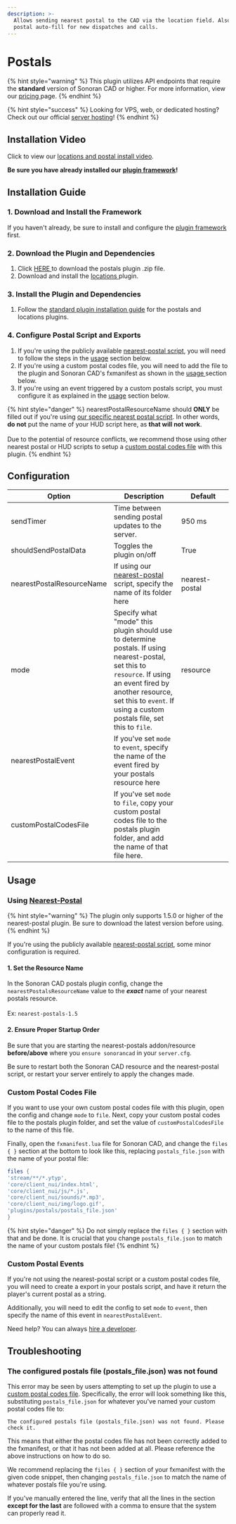 ```yaml
---
description: >-
  Allows sending nearest postal to the CAD via the location field. Also enables
  postal auto-fill for new dispatches and calls.
---
```


# Postals

{% hint style="warning" %}
This plugin utilizes API endpoints that require the **standard** version of Sonoran CAD or higher. For more information, view our [pricing ](../../../pricing/faq/)page.
{% endhint %}

{% hint style="success" %}
Looking for VPS, web, or dedicated hosting? Check out our official [server hosting](../../../other-products/server-hosting.md)!
{% endhint %}

## Installation Video

Click to view our [locations and postal install video](https://youtu.be/Rc6MT0D6rcI).

**Be sure you have already installed our** [**plugin framework**](../framework-installation.md)**!**

## Installation **Guide**

### 1. Download and Install the Framework

If you haven't already, be sure to install and configure the [plugin framework](../framework-installation.md) first.

### 2. Download the Plugin and Dependencies

1. Click [HERE ](https://github.com/Sonoran-Software/sonoran\_postals/releases)to download the postals plugin .zip file.
2. Download and install the [locations ](locations.md)plugin.

### 3. Install the Plugin and Dependencies

1. Follow the [standard plugin installation guide](../plugin-installation/) for the postals and locations plugins.

### 4. Configure Postal Script and Exports

1. If you're using the publicly available [nearest-postal script](https://forum.cfx.re/t/release-nearest-postal-script/293511), you will need to follow the steps in the [usage](postals.md#using-nearest-postal) section below.
2. If you're using a custom postal codes file, you will need to add the file to the plugin and Sonoran CAD's fxmanifest as shown in the [usage ](postals.md#custom-postal-codes-file)section below.
3. If you're using an event triggered by a custom postals script, you must configure it as explained in the [usage](postals.md#custom-postal-events) section below.

{% hint style="danger" %}
nearestPostalResourceName should **ONLY** be filled out if you're using [our specific nearest postal script](https://forum.cfx.re/t/release-nearest-postal-script/293511). In other words, **do not** put the name of your HUD script here, as **that will not work**.\
\
Due to the potential of resource conflicts, we recommend those using other nearest postal or HUD scripts to setup a [custom postal codes file](postals.md#custom-postal-codes-file) with this plugin.
{% endhint %}

## Configuration

<table><thead><tr><th>Option</th><th>Description</th><th width="100">Default</th></tr></thead><tbody><tr><td>sendTimer</td><td>Time between sending postal updates to the server.</td><td>950 ms</td></tr><tr><td>shouldSendPostalData</td><td>Toggles the plugin on/off</td><td>True</td></tr><tr><td>nearestPostalResourceName</td><td>If using our <a href="https://forum.cfx.re/t/release-nearest-postal-script/293511">nearest-postal</a> script, specify the name of its folder here</td><td>nearest-postal</td></tr><tr><td>mode</td><td>Specify what "mode" this plugin should use to determine postals. If using nearest-postal, set this to <code>resource</code>. If using an event fired by another resource, set this to <code>event</code>. If using a custom postals file, set this to <code>file</code>.</td><td>resource</td></tr><tr><td>nearestPostalEvent</td><td>If you've set <code>mode</code> to <code>event</code>, specify the name of the event fired by your postals resource here</td><td></td></tr><tr><td>customPostalCodesFile</td><td>If you've set <code>mode</code> to <code>file</code>, copy your custom postal codes file to the postals plugin folder, and add the name of that file here.</td><td></td></tr></tbody></table>

## Usage

### Using [Nearest-Postal](https://forum.cfx.re/t/release-nearest-postal-script/293511)

{% hint style="warning" %}
The plugin only supports 1.5.0 or higher of the nearest-postal plugin. Be sure to download the latest version before using.
{% endhint %}

If you're using the publicly available [nearest-postal script](https://forum.cfx.re/t/release-nearest-postal-script/293511), some minor configuration is required.

#### 1. Set the Resource Name

In the Sonoran CAD postals plugin config, change the `nearestPostalsResourceName` value to the _**exact**_ name of your nearest postals resource.\
\
Ex: `nearest-postals-1.5`

#### 2. Ensure Proper Startup Order

Be sure that you are starting the nearest-postals addon/resource **before/above** where you `ensure sonorancad` in your `server.cfg`.

Be sure to restart both the Sonoran CAD resource and the nearest-postal script, or restart your server entirely to apply the changes made.

### Custom Postal Codes File

If you want to use your own custom postal codes file with this plugin, open the config and change `mode` to `file`. Next, copy your custom postal codes file to the postals plugin folder, and set the value of `customPostalCodesFile` to the name of this file.

Finally, open the `fxmanifest.lua` file for Sonoran CAD, and change the `files { }` section at the bottom to look like this, replacing `postals_file.json` with the name of your postal file:

```lua
files {
'stream/**/*.ytyp',
'core/client_nui/index.html',
'core/client_nui/js/*.js',
'core/client_nui/sounds/*.mp3',
'core/client_nui/img/logo.gif',
'plugins/postals/postals_file.json'
}
```

{% hint style="danger" %}
Do not simply replace the `files { }` section with that and be done. It is crucial that you change `postals_file.json` to match the name of your custom postals file!
{% endhint %}

### Custom Postal Events

If you're not using the nearest-postal script or a custom postal codes file, you will need to create a export in your postals script, and have it return the player's current postal as a string.

Additionally, you will need to edit the config to set `mode` to `event`, then specify the name of this event in `nearestPostalEvent`.

Need help? You can always [hire a developer](https://support.sonoransoftware.com/#/).

## Troubleshooting

### The configured postals file (postals\_file.json) was not found

This error may be seen by users attempting to set up the plugin to use a [custom postal codes file](postals.md#custom-postal-codes-file). Specifically, the error will look something like this, substituting `postals_file.json` for whatever you've named your custom postal codes file to:

```
The configured postals file (postals_file.json) was not found. Please check it.
```

This means that either the postal codes file has not been correctly added to the fxmanifest, or that it has not been added at all. Please reference the above instructions on how to do so.&#x20;

We recommend replacing the `files { }` section of your fxmanifest with the given code snippet, then changing `postals_file.json` to match the name of whatever postals file you're using.&#x20;

If you've manually entered the line, verify that all the lines in the section **except for the last** are followed with a comma to ensure that the system can properly read it.
